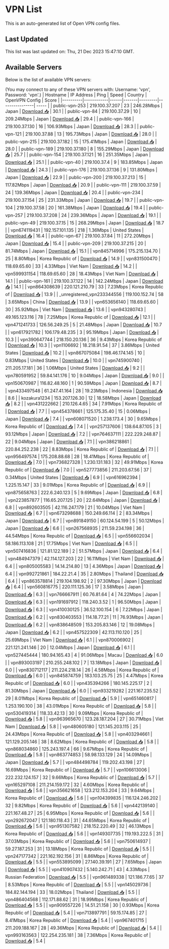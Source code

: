 # VPN List

This is an auto-generated list of Open VPN config files.

## Last Updated

This list was last updated on: Thu, 21 Dec 2023 15:47:10 GMT.

## Available Servers

Below is the list of available VPN servers:

(You may connect to any of these VPN servers with: Username: 'vpn', Password: 'vpn'.)
| Hostname | IP Address | Ping | Speed | Country | OpenVPN Config | Score |
|----------|------------|------|-------|---------|----------------| ----- |
| public-vpn-253 | 219.100.37.207 | 23 | 246.28Mbps | Japan | [Download 📥](./configs/server_0_JP.ovpn) | 30.1 |
| public-vpn-84 | 219.100.37.29 | 10 | 209.24Mbps | Japan | [Download 📥](./configs/server_1_JP.ovpn) | 29.4 |
| public-vpn-166 | 219.100.37.130 | 16 | 106.93Mbps | Japan | [Download 📥](./configs/server_2_JP.ovpn) | 28.3 |
| public-vpn-121 | 219.100.37.88 | 13 | 195.73Mbps | Japan | [Download 📥](./configs/server_3_JP.ovpn) | 28.0 |
| public-vpn-215 | 219.100.37.182 | 15 | 175.41Mbps | Japan | [Download 📥](./configs/server_4_JP.ovpn) | 28.0 |
| public-vpn-189 | 219.100.37.180 | 8 | 155.29Mbps | Japan | [Download 📥](./configs/server_5_JP.ovpn) | 25.7 |
| public-vpn-154 | 219.100.37.121 | 16 | 251.35Mbps | Japan | [Download 📥](./configs/server_6_JP.ovpn) | 25.1 |
| public-vpn-40 | 219.100.37.4 | 9 | 183.85Mbps | Japan | [Download 📥](./configs/server_7_JP.ovpn) | 24.3 |
| public-vpn-176 | 219.100.37.136 | 9 | 131.80Mbps | Japan | [Download 📥](./configs/server_8_JP.ovpn) | 22.9 |
| public-vpn-200 | 219.100.37.213 | 15 | 117.82Mbps | Japan | [Download 📥](./configs/server_9_JP.ovpn) | 20.9 |
| public-vpn-111 | 219.100.37.59 | 24 | 139.36Mbps | Japan | [Download 📥](./configs/server_10_JP.ovpn) | 20.4 |
| public-vpn-234 | 219.100.37.154 | 25 | 231.33Mbps | Japan | [Download 📥](./configs/server_11_JP.ovpn) | 19.7 |
| public-vpn-104 | 219.100.37.58 | 20 | 161.38Mbps | Japan | [Download 📥](./configs/server_12_JP.ovpn) | 19.4 |
| public-vpn-257 | 219.100.37.208 | 24 | 239.36Mbps | Japan | [Download 📥](./configs/server_13_JP.ovpn) | 19.1 |
| public-vpn-49 | 219.100.37.15 | 15 | 268.29Mbps | Japan | [Download 📥](./configs/server_14_JP.ovpn) | 18.7 |
| vpn674119431 | 192.157.101.135 | 218 | 1.36Mbps | United States | [Download 📥](./configs/server_15_US.ovpn) | 16.4 |
| public-vpn-67 | 219.100.37.84 | 11 | 272.20Mbps | Japan | [Download 📥](./configs/server_16_JP.ovpn) | 15.4 |
| public-vpn-209 | 219.100.37.215 | 20 | 81.74Mbps | Japan | [Download 📥](./configs/server_17_JP.ovpn) | 15.1 |
| vpn845714996 | 175.215.134.70 | 25 | 8.80Mbps | Korea Republic of | [Download 📥](./configs/server_18_KR.ovpn) | 14.9 |
| vpn831500470 | 118.69.65.60 | 33 | 4.33Mbps | Viet Nam | [Download 📥](./configs/server_19_VN.ovpn) | 14.2 |
| vpn599931154 | 118.69.65.60 | 28 | 18.43Mbps | Viet Nam | [Download 📥](./configs/server_20_VN.ovpn) | 14.1 |
| public-vpn-161 | 219.100.37.122 | 14 | 142.24Mbps | Japan | [Download 📥](./configs/server_21_JP.ovpn) | 14.1 |
| vpn864308639 | 220.121.210.79 | 33 | 7.23Mbps | Korea Republic of | [Download 📥](./configs/server_22_KR.ovpn) | 13.9 |
| _unregistered_vpn233344556 | 119.100.152.74 | 58 | 3.65Mbps | China | [Download 📥](./configs/server_23_CN.ovpn) | 13.9 |
| vpn653656140 | 118.69.65.60 | 30 | 35.92Mbps | Viet Nam | [Download 📥](./configs/server_24_VN.ovpn) | 13.6 |
| vpn943280743 | 49.165.123.116 | 78 | 7.25Mbps | Korea Republic of | [Download 📥](./configs/server_25_KR.ovpn) | 12.1 |
| vpn471241733 | 126.56.249.25 | 5 | 21.48Mbps | Japan | [Download 📥](./configs/server_26_JP.ovpn) | 10.7 |
| vpn617921782 | 106.179.48.235 | 3 | 95.19Mbps | Japan | [Download 📥](./configs/server_27_JP.ovpn) | 10.3 |
| vpn390647744 | 218.150.20.136 | 36 | 9.43Mbps | Korea Republic of | [Download 📥](./configs/server_28_KR.ovpn) | 10.3 |
| vpn1106692 | 18.218.91.54 | 37 | 3.86Mbps | United States | [Download 📥](./configs/server_29_US.ovpn) | 10.2 |
| vpn867075084 | 198.46.174.145 | 10 | 0.83Mbps | United States | [Download 📥](./configs/server_30_US.ovpn) | 10.0 |
| vpn745900740 | 211.205.17.181 | 36 | 1.06Mbps | United States | [Download 📥](./configs/server_31_US.ovpn) | 9.2 |
| vpn780591952 | 59.84.141.176 | 10 | 9.04Mbps | Japan | [Download 📥](./configs/server_32_JP.ovpn) | 9.0 |
| vpn150670987 | 116.82.48.160 | 1 | 90.59Mbps | Japan | [Download 📥](./configs/server_33_JP.ovpn) | 8.7 |
| vpn433497548 | 61.247.41.164 | 28 | 19.23Mbps | Indonesia | [Download 📥](./configs/server_34_ID.ovpn) | 8.6 |
| kozakura1234 | 153.207.126.30 | 12 | 18.58Mbps | Japan | [Download 📥](./configs/server_35_JP.ovpn) | 8.2 |
| vpn431222662 | 210.126.4.65 | 34 | 7.91Mbps | Korea Republic of | [Download 📥](./configs/server_36_KR.ovpn) | 7.7 |
| vpn454378661 | 125.175.35.40 | 15 | 0.06Mbps | Japan | [Download 📥](./configs/server_37_JP.ovpn) | 7.4 |
| vpn608071520 | 1.238.173.4 | 30 | 9.65Mbps | Korea Republic of | [Download 📥](./configs/server_38_KR.ovpn) | 7.4 |
| vpn257137606 | 138.64.87.105 | 3 | 93.12Mbps | Japan | [Download 📥](./configs/server_39_JP.ovpn) | 7.2 |
| vpn764637111 | 222.229.248.87 | 22 | 9.04Mbps | Japan | [Download 📥](./configs/server_40_JP.ovpn) | 7.1 |
| vpn386218861 | 220.84.252.238 | 22 | 8.83Mbps | Korea Republic of | [Download 📥](./configs/server_41_KR.ovpn) | 7.1 |
| vpn956497574 | 175.208.88.68 | 28 | 18.41Mbps | Korea Republic of | [Download 📥](./configs/server_42_KR.ovpn) | 7.0 |
| vpn736827328 | 1.230.131.183 | 32 | 49.91Mbps | Korea Republic of | [Download 📥](./configs/server_43_KR.ovpn) | 7.0 |
| vpn527773856 | 211.203.67.56 | 37 | 0.34Mbps | United States | [Download 📥](./configs/server_44_US.ovpn) | 6.9 |
| vpn616962394 | 1.225.15.147 | 33 | 9.01Mbps | Korea Republic of | [Download 📥](./configs/server_45_KR.ovpn) | 6.9 |
| vpn875658763 | 222.6.240.123 | 5 | 9.69Mbps | Japan | [Download 📥](./configs/server_46_JP.ovpn) | 6.8 |
| vpn223857877 | 116.65.207.125 | 20 | 22.64Mbps | Japan | [Download 📥](./configs/server_47_JP.ovpn) | 6.8 |
| vpn892603505 | 42.116.247.179 | 21 | 10.04Mbps | Viet Nam | [Download 📥](./configs/server_48_VN.ovpn) | 6.7 |
| vpn673298688 | 150.249.66.114 | 2 | 83.34Mbps | Japan | [Download 📥](./configs/server_49_JP.ovpn) | 6.7 |
| vpn891849150 | 60.124.54.199 | 5 | 50.12Mbps | Japan | [Download 📥](./configs/server_50_JP.ovpn) | 6.6 |
| vpn267568935 | 211.59.234.198 | 36 | 44.54Mbps | Korea Republic of | [Download 📥](./configs/server_51_KR.ovpn) | 6.5 |
| vpn556602034 | 58.186.113.108 | 21 | 17.75Mbps | Viet Nam | [Download 📥](./configs/server_52_VN.ovpn) | 6.5 |
| vpn507416836 | 121.81.122.189 | 2 | 51.57Mbps | Japan | [Download 📥](./configs/server_53_JP.ovpn) | 6.4 |
| vpn484947379 | 42.114.127.203 | 22 | 16.11Mbps | Viet Nam | [Download 📥](./configs/server_54_VN.ovpn) | 6.4 |
| vpn805005583 | 14.14.214.80 | 13 | 4.36Mbps | Japan | [Download 📥](./configs/server_55_JP.ovpn) | 6.4 |
| vpn992721861 | 184.22.21.4 | 35 | 2.80Mbps | Thailand | [Download 📥](./configs/server_56_TH.ovpn) | 6.4 |
| vpn863578814 | 219.104.198.92 | 2 | 97.30Mbps | Japan | [Download 📥](./configs/server_57_JP.ovpn) | 6.4 |
| vpn560816775 | 220.111.125.36 | 17 | 3.58Mbps | Japan | [Download 📥](./configs/server_58_JP.ovpn) | 6.3 |
| vpn766667911 | 60.76.81.64 | 4 | 74.22Mbps | Japan | [Download 📥](./configs/server_59_JP.ovpn) | 6.3 |
| vpn191697912 | 118.240.3.52 | 1 | 96.50Mbps | Japan | [Download 📥](./configs/server_60_JP.ovpn) | 6.3 |
| vpn410030125 | 36.52.100.154 | 6 | 7.22Mbps | Japan | [Download 📥](./configs/server_61_JP.ovpn) | 6.2 |
| vpn830403553 | 114.18.77.21 | 11 | 76.93Mbps | Japan | [Download 📥](./configs/server_62_JP.ovpn) | 6.2 |
| vpn838648509 | 153.205.83.146 | 12 | 19.08Mbps | Japan | [Download 📥](./configs/server_63_JP.ovpn) | 6.2 |
| vpn457522309 | 42.113.110.120 | 25 | 25.69Mbps | Viet Nam | [Download 📥](./configs/server_64_VN.ovpn) | 6.1 |
| vpn870006902 | 221.121.241.146 | 20 | 12.04Mbps | Japan | [Download 📥](./configs/server_65_JP.ovpn) | 6.1 |
| vpn527445444 | 180.94.165.43 | 4 | 91.06Mbps | Macau | [Download 📥](./configs/server_66_MO.ovpn) | 6.0 |
| vpn893003197 | 210.255.248.102 | 7 | 13.18Mbps | Japan | [Download 📥](./configs/server_67_JP.ovpn) | 6.0 |
| vpn830712117 | 211.224.218.14 | 26 | 4.58Mbps | Korea Republic of | [Download 📥](./configs/server_68_KR.ovpn) | 6.0 |
| vpn845874759 | 183.103.25.75 | 25 | 4.47Mbps | Korea Republic of | [Download 📥](./configs/server_69_KR.ovpn) | 6.0 |
| vpn435394266 | 180.145.225.17 | 2 | 81.30Mbps | Japan | [Download 📥](./configs/server_70_JP.ovpn) | 6.0 |
| vpn933219282 | 221.167.235.52 | 29 | 8.01Mbps | Korea Republic of | [Download 📥](./configs/server_71_KR.ovpn) | 5.9 |
| vpn651460817 | 1.253.190.100 | 38 | 43.01Mbps | Korea Republic of | [Download 📥](./configs/server_72_KR.ovpn) | 5.8 |
| vpn530419314 | 118.33.42.13 | 30 | 9.09Mbps | Korea Republic of | [Download 📥](./configs/server_73_KR.ovpn) | 5.8 |
| vpn963965670 | 123.28.187.204 | 27 | 30.71Mbps | Viet Nam | [Download 📥](./configs/server_74_VN.ovpn) | 5.8 |
| vpn480605180 | 121.145.203.115 | 25 | 24.43Mbps | Korea Republic of | [Download 📥](./configs/server_75_KR.ovpn) | 5.8 |
| vpn403294661 | 121.129.205.146 | 38 | 8.62Mbps | Korea Republic of | [Download 📥](./configs/server_76_KR.ovpn) | 5.8 |
| vpn868034860 | 125.243.197.4 | 66 | 9.67Mbps | Korea Republic of | [Download 📥](./configs/server_77_KR.ovpn) | 5.8 |
| vpn863774853 | 58.98.133.129 | 24 | 14.09Mbps | Japan | [Download 📥](./configs/server_78_JP.ovpn) | 5.7 |
| vpn484498784 | 119.202.43.198 | 27 | 16.69Mbps | Korea Republic of | [Download 📥](./configs/server_79_KR.ovpn) | 5.7 |
| vpn106613006 | 222.232.124.157 | 32 | 9.66Mbps | Korea Republic of | [Download 📥](./configs/server_80_KR.ovpn) | 5.7 |
| vpn165297108 | 211.214.159.172 | 32 | 4.60Mbps | Korea Republic of | [Download 📥](./configs/server_81_KR.ovpn) | 5.6 |
| vpn356621658 | 123.212.153.204 | 33 | 9.64Mbps | Korea Republic of | [Download 📥](./configs/server_82_KR.ovpn) | 5.6 |
| vpn104399835 | 116.124.246.202 | 32 | 9.82Mbps | Korea Republic of | [Download 📥](./configs/server_83_KR.ovpn) | 5.6 |
| vpn442139140 | 221.167.48.27 | 25 | 6.95Mbps | Korea Republic of | [Download 📥](./configs/server_84_KR.ovpn) | 5.6 |
| vpn292672047 | 121.180.118.43 | 31 | 44.65Mbps | Korea Republic of | [Download 📥](./configs/server_85_KR.ovpn) | 5.6 |
| vpn951307582 | 218.152.220.49 | 32 | 46.13Mbps | Korea Republic of | [Download 📥](./configs/server_86_KR.ovpn) | 5.6 |
| vpn149307735 | 119.193.222.5 | 31 | 37.03Mbps | Korea Republic of | [Download 📥](./configs/server_87_KR.ovpn) | 5.6 |
| vpn750614937 | 59.27.187.253 | 31 | 13.18Mbps | Korea Republic of | [Download 📥](./configs/server_88_KR.ovpn) | 5.5 |
| vpn247177342 | 221.162.192.156 | 31 | 8.86Mbps | Korea Republic of | [Download 📥](./configs/server_89_KR.ovpn) | 5.5 |
| vpn553895099 | 27.140.39.191 | 27 | 7.65Mbps | Japan | [Download 📥](./configs/server_90_JP.ovpn) | 5.5 |
| vpn410907432 | 5.140.242.71 | 43 | 4.33Mbps | Russian Federation | [Download 📥](./configs/server_91_RU.ovpn) | 5.5 |
| vpn961489338 | 121.186.77.65 | 37 | 8.53Mbps | Korea Republic of | [Download 📥](./configs/server_92_KR.ovpn) | 5.5 |
| vpn145029736 | 184.82.144.194 | 33 | 18.02Mbps | Thailand | [Download 📥](./configs/server_93_TH.ovpn) | 5.5 |
| vpn486404568 | 112.171.88.62 | 31 | 18.99Mbps | Korea Republic of | [Download 📥](./configs/server_94_KR.ovpn) | 5.5 |
| vpn909557226 | 14.51.21.158 | 30 | 0.93Mbps | Korea Republic of | [Download 📥](./configs/server_95_KR.ovpn) | 5.4 |
| vpn713897791 | 59.15.174.85 | 27 | 8.41Mbps | Korea Republic of | [Download 📥](./configs/server_96_KR.ovpn) | 5.4 |
| vpn967401715 | 211.209.188.167 | 28 | 49.36Mbps | Korea Republic of | [Download 📥](./configs/server_97_KR.ovpn) | 5.4 |
| vpn993163563 | 122.254.235.181 | 38 | 7.36Mbps | Korea Republic of | [Download 📥](./configs/server_98_KR.ovpn) | 5.4 |
